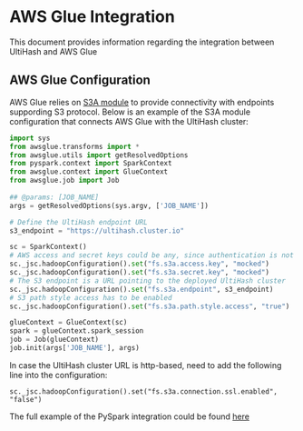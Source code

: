 # AWS Glue Integration

This document provides information regarding the integration between UltiHash and AWS Glue

## AWS Glue Configuration

AWS Glue relies on [S3A module](https://hadoop.apache.org/docs/stable/hadoop-aws/tools/hadoop-aws/index.html) to provide connectivity with endpoints suppording S3 protocol. Below is an example of the S3A module configuration that connects AWS Glue with the UltiHash cluster:
```python
import sys
from awsglue.transforms import *
from awsglue.utils import getResolvedOptions
from pyspark.context import SparkContext
from awsglue.context import GlueContext
from awsglue.job import Job
 
## @params: [JOB_NAME]
args = getResolvedOptions(sys.argv, ['JOB_NAME'])

# Define the UltiHash endpoint URL 
s3_endpoint = "https://ultihash.cluster.io"

sc = SparkContext()
# AWS access and secret keys could be any, since authentication is not yet supported by UltiHash
sc._jsc.hadoopConfiguration().set("fs.s3a.access.key", "mocked")
sc._jsc.hadoopConfiguration().set("fs.s3a.secret.key", "mocked")
# The S3 endpoint is a URL pointing to the deployed UltiHash cluster
sc._jsc.hadoopConfiguration().set("fs.s3a.endpoint", s3_endpoint)
# S3 path style access has to be enabled
sc._jsc.hadoopConfiguration().set("fs.s3a.path.style.access", "true")

glueContext = GlueContext(sc)
spark = glueContext.spark_session
job = Job(glueContext)
job.init(args['JOB_NAME'], args)
``` 
In case the UltiHash cluster URL is http-based, need to add the following line into the configuration:
```
sc._jsc.hadoopConfiguration().set("fs.s3a.connection.ssl.enabled", "false")
```

The full example of the PySpark integration could be found [here](./integration.py)